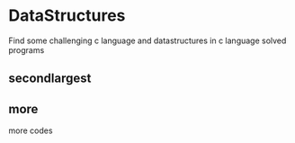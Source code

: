 # DataStructures
Find some challenging c language and datastructures in c language solved programs

## secondlargest


## more
more codes
